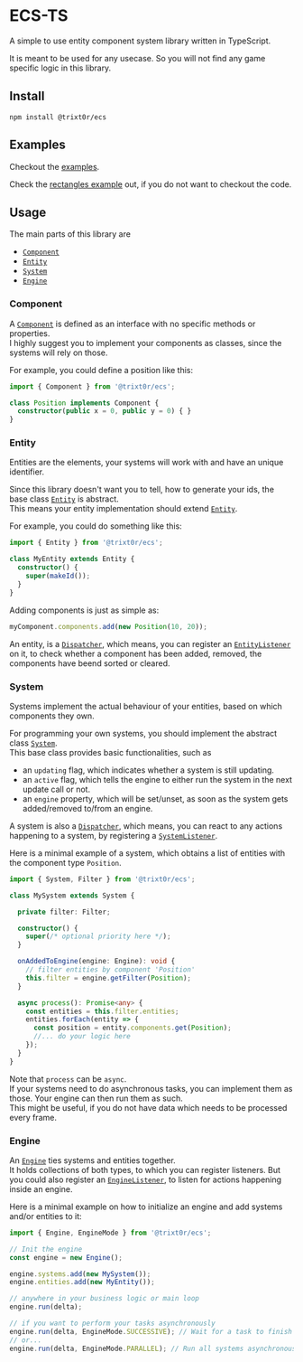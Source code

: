 # ECS-TS

A simple to use entity component system library written in TypeScript.

It is meant to be used for any usecase.
So you will not find any game specific logic in this library.

## Install

```
npm install @trixt0r/ecs
```

## Examples

Checkout the [examples](https://github.com/Trixt0r/ecsts/tree/master/examples).

Check the [rectangles example](https://ecs-example-rectangles.stackblitz.io) out, if you do not want to checkout the code.

## Usage

The main parts of this library are

  * [`Component`](https://github.com/Trixt0r/ecsts/blob/master/src/core/component.ts)
  * [`Entity`](https://github.com/Trixt0r/ecsts/blob/master/src/core/entity.ts#L46)
  * [`System`](https://github.com/Trixt0r/ecsts/blob/master/src/core/system.ts#L55)
  * [`Engine`](https://github.com/Trixt0r/ecsts/blob/master/src/core/engine.ts#L75)

### Component

A [`Component`](https://github.com/Trixt0r/ecsts/blob/master/src/core/component.ts) is defined as an interface with no specific methods or properties.<br>
I highly suggest you to implement your components as classes, since the systems will rely on those.

For example, you could define a position like this:

```ts
import { Component } from '@trixt0r/ecs';

class Position implements Component {
  constructor(public x = 0, public y = 0) { }
}
```

### Entity

Entities are the elements, your systems will work with and have an unique identifier.

Since this library doesn't want you to tell, how to generate your ids, the base class [`Entity`](https://github.com/Trixt0r/ecsts/blob/master/src/core/entity.ts#L46) is abstract.<br>
This means your entity implementation should extend [`Entity`](https://github.com/Trixt0r/ecsts/blob/master/src/core/entity.ts#L46).

For example, you could do something like this:

```ts
import { Entity } from '@trixt0r/ecs';

class MyEntity extends Entity {
  constructor() {
    super(makeId());
  }
}
```

Adding components is just as simple as:

```ts
myComponent.components.add(new Position(10, 20));
```

An entity, is a [`Dispatcher`](https://github.com/Trixt0r/ecsts/blob/master/src/core/dispatcher.ts), which means, you can register an [`EntityListener`](https://github.com/Trixt0r/ecsts/blob/master/src/core/entity.ts#L11) on it, to check whether a component has been added, removed, the components have beend sorted or cleared.

### System

Systems implement the actual behaviour of your entities, based on which components they own.

For programming your own systems, you should implement the abstract class [`System`](https://github.com/Trixt0r/ecsts/blob/master/src/core/system.ts#L55).<br>
This base class provides basic functionalities, such as

  * an `updating` flag, which indicates whether a system is still updating.
  * an `active` flag, which tells the engine to either run the system in the next update call or not.
  * an `engine` property, which will be set/unset, as soon as the system gets added/removed to/from an engine.

A system is also a [`Dispatcher`](https://github.com/Trixt0r/ecsts/blob/master/src/core/dispatcher.ts), which means, you can react to any actions happening to a system, by registering a [`SystemListener`](https://github.com/Trixt0r/ecsts/blob/master/src/core/system.ts#L10).

Here is a minimal example of a system, which obtains a list of entities with the component type `Position`.

```ts
import { System, Filter } from '@trixt0r/ecs';

class MySystem extends System {

  private filter: Filter;

  constructor() {
    super(/* optional priority here */);
  }

  onAddedToEngine(engine: Engine): void {
    // filter entities by component 'Position'
    this.filter = engine.getFilter(Position);
  }

  async process(): Promise<any> {
    const entities = this.filter.entities;
    entities.forEach(entity => {
      const position = entity.components.get(Position);
      //... do your logic here
    });
  }
}
```
Note that `process` can be `async`.<br>
If your systems need to do asynchronous tasks, you can implement them as those.
Your engine can then run them as such.<br>
This might be useful, if you do not have data which needs to be processed every frame.

### Engine

An [`Engine`](https://github.com/Trixt0r/ecsts/blob/master/src/core/engine.ts#L75) ties systems and entities together.<br>
It holds collections of both types, to which you can register listeners. But you could also register an [`EngineListener`](https://github.com/Trixt0r/ecsts/blob/master/src/core/engine.ts#L15), to listen for actions happening inside an engine.

Here is a minimal example on how to initialize an engine and add systems and/or entities to it:

```ts
import { Engine, EngineMode } from '@trixt0r/ecs';

// Init the engine
const engine = new Engine();

engine.systems.add(new MySystem());
engine.entities.add(new MyEntity());

// anywhere in your business logic or main loop
engine.run(delta);

// if you want to perform your tasks asynchronously
engine.run(delta, EngineMode.SUCCESSIVE); // Wait for a task to finish
// or...
engine.run(delta, EngineMode.PARALLEL); // Run all systems asynchronously in parallel
```
